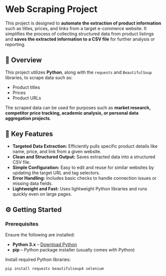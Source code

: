  # Web Scraping Project

This project is designed to **automate the extraction of product information** such as titles, prices, and links from a target e-commerce website. It simplifies the process of collecting structured data from product listings and **saves the extracted information to a CSV file** for further analysis or reporting.
  
## 🧾 Overview 
 
This project utilizes **Python**, along with the `requests` and `BeautifulSoup` libraries, to scrape data such as:  
 
- Product titles   
- Prices   
- Product URLs   
 
The scraped data can be used for purposes such as **market research, competitor price tracking, academic analysis, or personal data aggregation projects**.
 
## 🚀 Key Features

- **Targeted Data Extraction:** Efficiently pulls specific product details like name, price, and link from a given website. 
- **Clean and Structured Output:** Saves extracted data into a structured CSV file.
- **Simple Configuration:** Easy to edit and reuse for similar websites by updating the target URL and tag selectors.
- **Error Handling:** Includes basic checks to handle connection issues or missing data fields.
- **Lightweight and Fast:** Uses lightweight Python libraries and runs quickly even on large pages. 

## ⚙️ Getting Started

### Prerequisites 

Ensure the following are installed:

- **Python 3.x** – [Download Python](https://www.python.org/downloads/)
- **pip** – Python package installer (usually comes with Python)

Install required Python libraries:

```bash
pip install requests beautifulsoup4 selenium

